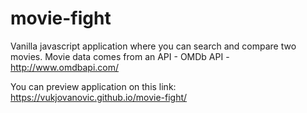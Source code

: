 # movie-fight

Vanilla javascript application where you can search and compare two movies. 
Movie data comes from an API - OMDb API - http://www.omdbapi.com/

You can preview application on this link: https://vukjovanovic.github.io/movie-fight/
